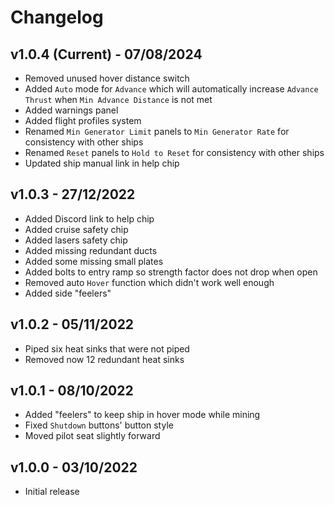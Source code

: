 # Changelog

## v1.0.4 (Current) - 07/08/2024

- Removed unused hover distance switch
- Added `Auto` mode for `Advance` which will automatically increase `Advance Thrust` when `Min Advance Distance` is not met
- Added warnings panel
- Added flight profiles system
- Renamed `Min Generator Limit` panels to `Min Generator Rate` for consistency with other ships
- Renamed `Reset` panels to `Hold to Reset` for consistency with other ships
- Updated ship manual link in help chip

## v1.0.3 - 27/12/2022

- Added Discord link to help chip
- Added cruise safety chip
- Added lasers safety chip
- Added missing redundant ducts
- Added some missing small plates
- Added bolts to entry ramp so strength factor does not drop when open
- Removed auto `Hover` function which didn't work well enough
- Added side "feelers"

## v1.0.2 - 05/11/2022

- Piped six heat sinks that were not piped
- Removed now 12 redundant heat sinks

## v1.0.1 - 08/10/2022

- Added "feelers" to keep ship in hover mode while mining
- Fixed `Shutdown` buttons' button style
- Moved pilot seat slightly forward

## v1.0.0 - 03/10/2022

- Initial release
